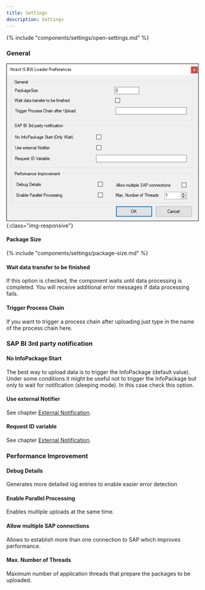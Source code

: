 ```yaml
---
title: Settings
description: Settings
---
```



{% include "components/settings/open-settings.md"  %}


### General

![BWLoader-Preferences](../../assets/images/xis/documentation/bwloader/settings.png){:class="img-responsive"}

#### Package Size
{% include "components/settings/package-size.md"  %}

#### Wait data transfer to be finished
If this option is checked, the component waits until data processing is completed. You will receive additional error messages if data processing fails.

#### Trigger Process Chain
If you want to trigger a process chain after uploading just type in the name of the process chain here.

### SAP BI 3rd party notification

#### No InfoPackage Start
The best way to upload data is to trigger the InfoPackage (default value). Under some conditions it might be useful not to trigger the InfoPackage but only to wait for notification (sleeping mode). In this case check this option.

#### Use external Notifier
See chapter [External Notification](./external-notification).

#### Request ID variable
See chapter [External Notification](./external-notification).

### Performance Improvement
#### Debug Details
Generates more detailed log entries to enable easier error detection

#### Enable Parallel Processing
Enables multiple uploads at the same time.

#### Allow multiple SAP connections
Allows to establish more than one connection to SAP which improves performance.

#### Max. Number of Threads
Maximum number of application threads that prepare the packages to be uploaded.

